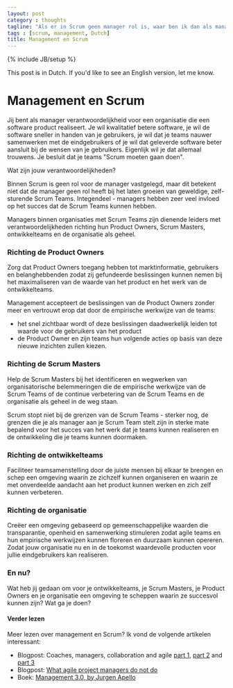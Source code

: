 ```yaml
---
layout: post
category : thoughts
tagline: "Als er in Scrum geen manager rol is, waar ben ik dan als manager voor nodig?"
tags : [scrum, management, Dutch]
title: Management en Scrum
---
```

{% include JB/setup %}

<div class="alert alert-warning">
This post is in Dutch. If you'd like to see an English version, let me know.
</div>

# Management en Scrum

Jij bent als manager verantwoordelijkheid voor een organisatie 
die een software product realiseert.
Je wil kwalitatief betere software, 
je wil de software sneller in handen van je gebruikers,
je wil dat je teams nauwer samenwerken met de eindgebruikers
of je wil dat geleverde software beter aansluit bij de wensen van je gebruikers.
Eigenlijk wil je dat allemaal trouwens.
Je besluit dat je teams "Scrum moeten gaan doen".

Wat zijn jouw verantwoordelijkheden?

Binnen Scrum is geen rol voor de manager vastgelegd, 
maar dit betekent niet dat de manager
geen rol heeft bij het laten groeien van geweldige, zelf-sturende Scrum Teams. 
Integendeel - managers hebben zeer veel invloed 
op het succes dat de Scrum Teams kunnen hebben.

Managers binnen organisaties met Scrum Teams
zijn dienende leiders met verantwoordelijkheden
richting hun Product Owners, Scrum Masters, 
ontwikkelteams en de organisatie als geheel.

### Richting de Product Owners

Zorg dat Product Owners toegang hebben tot 
marktinformatie, gebruikers en belanghebbenden
zodat zij gefundeerde beslissingen kunnen nemen 
bij het maximaliseren van de waarde 
van het product en het werk van de ontwikkelteams.

Management accepteert de beslissingen van de Product Owners zonder meer 
en vertrouwt erop dat door de empirische werkwijze van de teams: 

* het snel zichtbaar wordt of deze beslissingen daadwerkelijk leiden 
  tot waarde voor de gebruikers van het product
* de Product Owner en zijn teams hun volgende acties 
  op basis van deze nieuwe inzichten zullen kiezen.

### Richting de Scrum Masters

Help de Scrum Masters bij het identificeren en wegwerken 
van organisatorische belemmeringen 
die de empirische werkwijze van de Scrum Teams
of de continue verbetering van de Scrum Teams en de organisatie als geheel
in de weg staan.

Scrum stopt niet bij de grenzen van de Scrum Teams - 
sterker nog, de grenzen die je als manager aan je Scrum Team stelt
zijn in sterke mate bepalend voor 
het succes van het werk dat je teams kunnen realiseren
en de ontwikkeling die je teams kunnen doormaken.

### Richting de ontwikkelteams

Faciliteer teamsamenstelling door de juiste mensen bij elkaar te brengen
en schep een omgeving waarin ze zichzelf kunnen organiseren
en waarin ze met onverdeelde aandacht
aan het product kunnen werken 
en zich zelf kunnen verbeteren.

### Richting de organisatie

Creëer een omgeving gebaseerd op gemeenschappelijke waarden
die transparantie, openheid en samenwerking stimuleren
zodat agile teams en hun empirische werkwijzen
kunnen floreren en duurzaam kunnen opereren.
Zodat jouw organisatie nu en in de toekomst waardevolle producten
voor jullie eindgebruikers kan realiseren.

### En nu?

Wat heb jij gedaan om voor je ontwikkelteams, je Scrum Masters, 
je Product Owners en je organisatie een omgeving te scheppen waarin ze succesvol kunnen zijn?
Wat ga je doen?

#### Verder lezen

Meer lezen over management en Scrum? Ik vond de volgende artikelen interessant:

 * Blogpost: Coaches, managers, collaboration and agile [part 1][cmca-1], [part 2][cmca-2] and [part 3][cmca-3]
 * Blogpost: [What agile project managers do not do](http://www.jrothman.com/mpd/agile/2016/10/what-agile-project-managers-do-not-do-part-2/)
 * Boek: [Management 3.0, by Jurgen Apello](https://management30.com/product/management30/)


 [cmca-1]: http://www.jrothman.com/mpd/agile/2016/10/coaches-managers-collaboration-and-agile-part-1/
 [cmca-2]: http://www.jrothman.com/mpd/agile/2016/10/coaches-managers-collaboration-and-agile-part-2/
 [cmca-3]: http://www.jrothman.com/mpd/agile/2016/10/coaches-managers-collaboration-and-agile-part-3/
